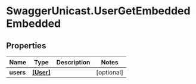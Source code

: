 # SwaggerUnicast.UserGetEmbeddedEmbedded

## Properties

Name | Type | Description | Notes
------------ | ------------- | ------------- | -------------
**users** | [**[User]**](User.md) |  | [optional] 


